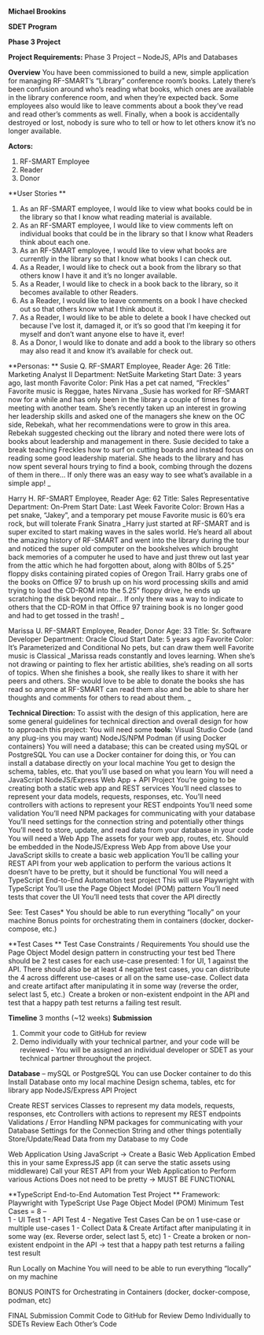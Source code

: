 **Michael Brookins**

**SDET Program** 

**Phase 3 Project**

**Project Requirements:**
Phase 3 Project – NodeJS, APIs and Databases 

**Overview** 
You have been commissioned to build a new, simple application for managing RF-SMART’s “Library” conference room’s books. Lately there’s been confusion around who’s reading what books, which ones are available in the library conference room, and when they’re expected back. Some employees also would like to leave comments about a book they’ve read and read other’s comments as well. Finally, when a book is accidentally destroyed or lost, nobody is sure who to tell or how to let others know it’s no longer available. 

**Actors:**
1. RF-SMART Employee 
2. Reader 
3. Donor 

**User Stories **
1. As an RF-SMART employee, I would like to view what books could be in the library so that I know what reading material is available. 
2. As an RF-SMART employee, I would like to view comments left on individual books that could be in the library so that I know what Readers think about each one. 
3. As an RF-SMART employee, I would like to view what books are currently in the library so that I know what books I can check out. 
4. As a Reader, I would like to check out a book from the library so that others know I have it and it’s no longer available. 
5. As a Reader, I would like to check in a book back to the library, so it becomes available to other Readers. 
6. As a Reader, I would like to leave comments on a book I have checked out so that others know what I think about it. 
7. As a Reader, I would like to be able to delete a book I have checked out because I’ve lost it, damaged it, or it’s so good that I’m keeping it for myself and don’t want anyone else to have it, ever! 
8. As a Donor, I would like to donate and add a book to the library so others may also read it and know it’s available for check out. 

**Personas: **
Susie Q. 
RF-SMART Employee, Reader 
Age: 26 
Title: Marketing Analyst II 
Department: NetSuite Marketing 
Start Date: 3 years ago, last month 
Favorite Color: Pink 
Has a pet cat named, “Freckles” 
Favorite music is Reggae, hates Nirvana 
_Susie has worked for RF-SMART now for a while and has only been in the library a couple of times for a meeting with another team. She’s recently taken up an interest in growing her leadership skills and asked one of the managers she knew on the OC side, Rebekah, what her recommendations were to grow in this area. Rebekah suggested checking out the library and noted there were lots of books about leadership and management in there. Susie decided to take a break teaching Freckles how to surf on cutting boards and instead focus on reading some good leadership material. She heads to the library and has now spent several hours trying to find a book, combing through the dozens of them in there… If only there was an easy way to see what’s available in a simple app! _

Harry H. 
RF-SMART Employee, Reader 
Age: 62 
Title: Sales Representative 
Department: On-Prem 
Start Date: Last Week 
Favorite Color: Brown 
Has a pet snake, “Jakey”, and a temporary pet mouse 
Favorite music is 60’s era rock, but will tolerate Frank Sinatra
_Harry just started at RF-SMART and is super excited to start making waves in the sales world. He’s heard all about the amazing history of RF-SMART and went into the library during the tour and noticed the super old computer on the bookshelves which brought back memories of a computer he used to have and just threw out last year from the attic which he had forgotten about, along with 80lbs of 5.25” floppy disks containing pirated copies of Oregon Trail.
Harry grabs one of the books on Office 97 to brush up on his word processing skills and amid trying to load the CD-ROM into the 5.25” floppy drive, he ends up scratching the disk beyond repair… If only there was a way to indicate to others that the CD-ROM in that Office 97 training book is no longer good and had to get tossed in the trash!  _

Marissa U. 
RF-SMART Employee, Reader, Donor 
Age: 33 
Title: Sr. Software Developer 
Department: Oracle Cloud 
Start Date: 5 years ago 
Favorite Color: It’s Parameterized and Conditional 
No pets, but can draw them well 
Favorite music is Classical 
_Marissa reads constantly and loves learning. When she’s not drawing or painting to flex her artistic abilities, she’s reading on all sorts of topics. When she finishes a book, she really likes to share it with her peers and others.  She would love to be able to donate the books she has read so anyone at RF-SMART can read them also and be able to share her thoughts and comments for others to read about them. _

**Technical Direction:**
To assist with the design of this application, here are some general guidelines for technical direction and overall design for how to approach this project: 
You will need some **tools**: 
Visual Studio Code (and any plug-ins you may want) 
NodeJS/NPM 
Podman (if using Docker containers) 
You will need a database; this can be created using mySQL or PostgreSQL 
You can use a Docker container for doing this, or 
You can install a database directly on your local machine 
You get to design the schema, tables, etc. that you’ll use based on what you learn 
You will need a JavaScript NodeJS/Express Web App + API Project 
You’re going to be creating both a static web app and REST services 
You’ll need classes to represent your data models, requests, responses, etc. 
You’ll need controllers with actions to represent your REST endpoints 
You’ll need some validation 
You’ll need NPM packages for communicating with your database 
You’ll need settings for the connection string and potentially other things 
You’ll need to store, update, and read data from your database in your code 
You will need a Web App 
The assets for your web app, routes, etc. Should be embedded in the NodeJS/Express Web App from above 
Use your JavaScript skills to create a basic web application 
You’ll be calling your REST API from your web application to perform the various actions 
It doesn’t have to be pretty, but it should be functional 
You will need a TypeScript End-to-End Automation test project 
This will use Playwright with TypeScript 
You’ll use the Page Object Model (POM) pattern 
You’ll need tests that cover the UI 
You’ll need tests that cover the API directly 

See: Test Cases* 
You should be able to run everything “locally” on your machine 
Bonus points for orchestrating them in containers (docker, docker-compose, etc.) 

**Test Cases **
Test Case Constraints / Requirements 
You should use the Page Object Model design pattern in constructing your test bed 
There should be 2 test cases for each use-case presented: 1 for UI, 1 against the API. 
There should also be at least 4 negative test cases, you can distribute the 4 across different use-cases or all on the same use-case. 
Collect data and create artifact after manipulating it in some way (reverse the order, select last 5, etc.)  
Create a broken or non-existent endpoint in the API and test that a happy path test returns a failing test result. 

**Timeline** 
3 months (~12 weeks) 
**Submission** 
1. Commit your code to GitHub for review  
2. Demo individually with your technical partner, and your code will be reviewed - You will be assigned an individual developer or SDET as your technical partner throughout the project. 

**Database** – mySQL or PostgreSQL 
You can use Docker container to do this 
Install Database onto my local machine 
Design schema, tables, etc for library app 
NodeJS/Express API Project 

Create REST services 
Classes to represent my data models, requests, responses, etc 
Controllers with actions to represent my REST endpoints 
Validations / Error Handling 
NPM packages for communicating with your Database 
Settings for the Connection String and other things potentially 
Store/Update/Read Data from my Database to my Code 

Web Application 
Using JavaScript -> Create a Basic Web Application 
Embed this in your same ExpressJS app (it can serve the static assets using middleware) 
Call your REST API from your Web Application to Perform various Actions 
Does not need to be pretty -> MUST BE FUNCTIONAL 

**TypeScript End-to-End Automation Test Project **
Framework: Playwright with TypeScript 
Use Page Object Model (POM) 
Minimum Test Cases = 8 –  
1 - UI Test 
1 - API Test 
4 - Negative Test Cases 
Can be on 1 use-case or multiple use-cases 
1 - Collect Data & Create Artifact after manipulating it in some way (ex. Reverse order, select last 5, etc) 
1 - Create a broken or non-existent endpoint in the API -> test that a happy path test returns a failing test result 

Run Locally on Machine 
You will need to be able to run everything “locally” on my machine 

BONUS POINTS for Orchestrating in Containers (docker, docker-compose, podman, etc) 

FINAL Submission 
Commit Code to GitHub for Review 
Demo Individually to SDETs 
Review Each Other’s Code 
